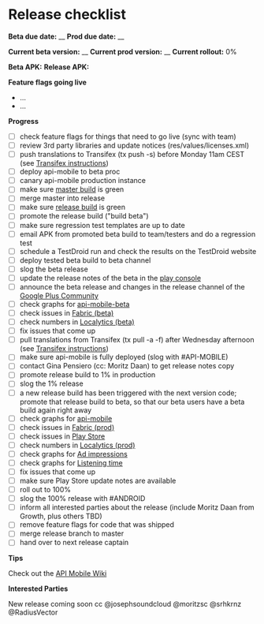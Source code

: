 # Release checklist

**Beta due date:** __
**Prod due date:** __

**Current beta version:** __
**Current prod version:** __
**Current rollout:** 0%

**Beta APK:**
**Release APK:**

**Feature flags going live**

- ...
- ...

**Progress**

- [ ] check feature flags for things that need to go live (sync with team)
- [ ] review 3rd party libraries and update notices (res/values/licenses.xml)
- [ ] push translations to Transifex (tx push -s) before Monday 11am CEST (see [Transifex instructions](https://github.com/soundcloud/SoundCloud-Android/wiki/Transifex))
- [ ] deploy api-mobile to beta proc
- [ ] canary api-mobile production instance
- [ ] make sure [master build](http://ci.mobile.s-cloud.net:8080/view/android/job/soundcloud_android_integration_tests/) is green
- [ ] merge master into release
- [ ] make sure [release build](http://ci.mobile.s-cloud.net:8080/view/android/job/soundcloud_android_release/) is green
- [ ] promote the release build ("build beta")
- [ ] make sure regression test templates are up to date
- [ ] email APK from promoted beta build to team/testers and do a regression test
- [ ] schedule a TestDroid run and check the results on the TestDroid website
- [ ] deploy tested beta build to beta channel
- [ ] slog the beta release
- [ ] update the release notes of the beta in the [play console](https://play.google.com/apps/publish/)
- [ ] announce the beta release and changes in the release channel of the [Google Plus Community](https://plus.google.com/u/0/communities/100538417567948193266)
- [ ] check graphs for [api-mobile-beta](http://promdash.int.s-cloud.net/api-mobile-beta)
- [ ] check issues in [Fabric (beta)](https://fabric.io/soundcloudandroid/android/apps/com.soundcloud.android)
- [ ] check numbers in [Localytics (beta)](https://dashboard.localytics.com/dashboards?org_id=127#/8317?bucket=true&days=60&dimensions=day,a:player_type&metric=occurrences&offset=0&op=and&scale=false)
- [ ] fix issues that come up
- [ ] pull translations from Transifex (tx pull -a -f) after Wednesday afternoon (see [Transifex instructions](https://github.com/soundcloud/SoundCloud-Android/wiki/Transifex))
- [ ] make sure api-mobile is fully deployed (slog with #API-MOBILE)
- [ ] contact Gina Pensiero (cc: Moritz Daan) to get release notes copy
- [ ] promote release build to 1% in production
- [ ] slog the 1% release
- [ ] a new release build has been triggered with the next version code; promote that release build
      to beta, so that our beta users have a beta build again right away
- [ ] check graphs for [api-mobile](http://promdash.int.s-cloud.net/api-mobile)
- [ ] check issues in [Fabric (prod)](https://fabric.io/soundcloudandroid/android/apps/com.soundcloud.android)
- [ ] check issues in [Play Store](https://play.google.com/apps/publish/?dev_acc=04754990293619832077#ErrorClusterListPlace:p=com.soundcloud.android&lr=LAST_24_HRS)
- [ ] check numbers in [Localytics (prod)](https://dashboard.localytics.com/dashboards?org_id=127#/33508?bucket=true&days=60&dimensions=day,a:player_type&metric=occurrences&offset=0&op=and&scale=false)
- [ ] check graphs for [Ad impressions](http://promdash.int.s-cloud.net/ads-on-android)
- [ ] check graphs for [Listening time](http://graphite.int.s-cloud.net/dashboard/#Audio)
- [ ] fix issues that come up
- [ ] make sure Play Store update notes are available
- [ ] roll out to 100%
- [ ] slog the 100% release with #ANDROID
- [ ] inform all interested parties about the release (include Moritz Daan from Growth, plus others TBD)
- [ ] remove feature flags for code that was shipped
- [ ] merge release branch to master
- [ ] hand over to next release captain

**Tips**

Check out the [API Mobile Wiki](https://github.com/soundcloud/api-mobile/wiki/Operating-api-mobile)

**Interested Parties**

New release coming soon cc @josephsoundcloud @moritzsc @srhkrnz @RadiusVector


